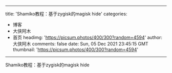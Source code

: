
---
title: 'Shamiko教程：基于zygisk的magisk hide'
categories: 
 - 博客
 - 大侠阿木
 - 首页
headimg: 'https://picsum.photos/400/300?random=4594'
author: 大侠阿木
comments: false
date: Sun, 05 Dec 2021 23:45:15 GMT
thumbnail: 'https://picsum.photos/400/300?random=4594'
---

<div>   
Shamiko教程：基于zygisk的magisk hide  
</div>
            